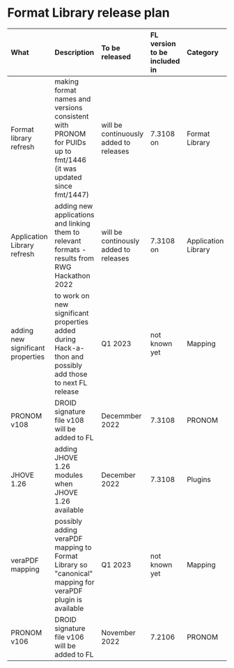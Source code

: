 # Format Library release plan
| What        | Description           | To be released  | FL version to be included in | Category | Responsible | Status
| :------------- |:-------------| :-----| :-----| :-----| :-----| :-----|
| Format library refresh  | making format names and versions consistent with PRONOM for PUIDs up to fmt/1446 (it was updated since fmt/1447) | will be continuously added to releases | 7.3108 on | Format Library | ANZ | first set of applications added to 7.3108
| Application Library refresh | adding new applications and linking them to relevant formats - results from RWG Hackathon 2022 | will be continously added to releases | 7.3108 on | Application Library | ANZ/KBNL | first set of applications added to 7.3108
|adding new significant properties|to work on new significant properties added during Hack-a-thon and possibly add those to next FL release|Q1 2023|not known yet|Mapping|ANZ|planned|
|PRONOM v108|DROID signature file v108 will be added to FL|Decemmber 2022|7.3108|PRONOM|ANZ|in process/testing RC|
|JHOVE 1.26|adding JHOVE 1.26 modules when JHOVE 1.26 available|December 2022|7.3108|Plugins|ANZ|in process/testing RC|
|veraPDF mapping|possibly adding veraPDF mapping to Format Library so "canonical" mapping for veraPDF plugin is available|Q1 2023|not known yet|Mapping|ANZ/TIB|planned|
|PRONOM v106|DROID signature file v106 will be added to FL|November 2022|7.2106|PRONOM|ANZ|in process/testing RC|


